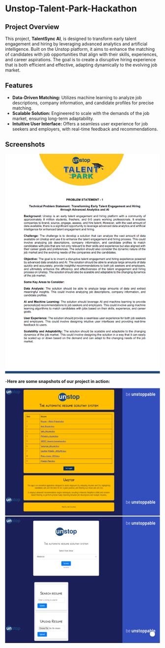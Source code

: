# Unstop-Talent-Park-Hackathon

## Project Overview
This project, **TalentSync AI**, is designed to transform early talent engagement and hiring by leveraging advanced analytics and artificial intelligence. Built on the Unstop platform, it aims to enhance the matching of candidates with job opportunities that align with their skills, experiences, and career aspirations. The goal is to create a disruptive hiring experience that is both efficient and effective, adapting dynamically to the evolving job market.

## Features
- **Data-Driven Matching:** Utilizes machine learning to analyze job descriptions, company information, and candidate profiles for precise matching.
- **Scalable Solution:** Engineered to scale with the demands of the job market, ensuring long-term adaptability.
- **Intuitive User Interface:** Offers a seamless user experience for job seekers and employers, with real-time feedback and recommendations.

## Screenshots

![Screenshot 1](/Screenshot%202024-06-25%20143611.png)

-**Here are some snapshots of our project in action:**

![Screenshot 2](/Screenshot_25-6-2024_143347_192.168.174.221.jpeg)
![Screenshot 3](/Screenshot_25-6-2024_143420_192.168.174.221.jpeg)


